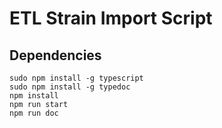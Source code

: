 # ETL Strain Import Script

## Dependencies

```
sudo npm install -g typescript
sudo npm install -g typedoc
npm install
npm run start
npm run doc
```
